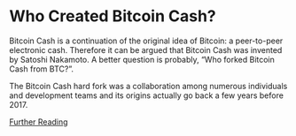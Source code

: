 # Who Created Bitcoin Cash?

Bitcoin Cash is a continuation of the original idea of Bitcoin: a peer-to-peer electronic cash. Therefore it can be argued that Bitcoin Cash was invented by Satoshi Nakamoto. A better question is probably, “Who forked Bitcoin Cash from BTC?”. 

The Bitcoin Cash hard fork was a collaboration among numerous individuals and development teams and its origins actually go back a few years before 2017. 

[Further Reading](https://www.reddit.com/r/btc/comments/bvj08f/an_incomplete_history_of_the_bitcoin_cashs_origin/)
